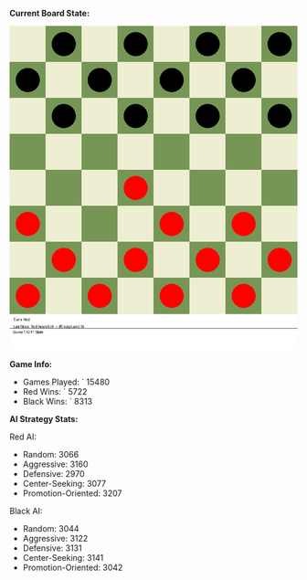 
**Current Board State:**  
<!-- START_GIF -->
![Checkers Game](./checkers_game.gif)
<!-- END_GIF -->

**Game Info:**  
- Games Played: `<!-- GAMES_PLAYED --> 15480
- Red Wins: `<!-- RED_WINS --> 5722
- Black Wins: `<!-- BLACK_WINS --> 8313

<!-- AI_STATS -->
**AI Strategy Stats:**

Red AI:
- Random: 3066
- Aggressive: 3160
- Defensive: 2970
- Center-Seeking: 3077
- Promotion-Oriented: 3207

Black AI:
- Random: 3044
- Aggressive: 3122
- Defensive: 3131
- Center-Seeking: 3141
- Promotion-Oriented: 3042
